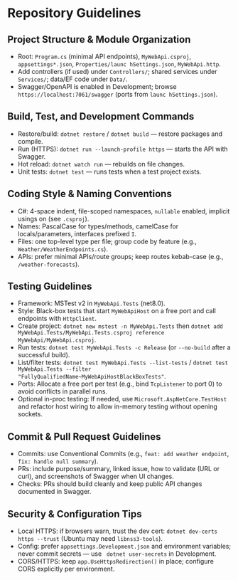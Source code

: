 # Repository Guidelines

## Project Structure & Module Organization
- Root: `Program.cs` (minimal API endpoints), `MyWebApi.csproj`, `appsettings*.json`, `Properties/launc
hSettings.json`, `MyWebApi.http`.
- Add controllers (if used) under `Controllers/`; shared services under `Services/`; data/EF code under
 `Data/`.
- Swagger/OpenAPI is enabled in Development; browse `https://localhost:7061/swagger` (ports from `launc
hSettings.json`).

## Build, Test, and Development Commands
- Restore/build: `dotnet restore` / `dotnet build` — restore packages and compile.
- Run (HTTPS): `dotnet run --launch-profile https` — starts the API with Swagger.
- Hot reload: `dotnet watch run` — rebuilds on file changes.
- Unit tests: `dotnet test` — runs tests when a test project exists.

## Coding Style & Naming Conventions
- C#: 4-space indent, file-scoped namespaces, `nullable` enabled, implicit usings on (see `.csproj`).
- Names: PascalCase for types/methods, camelCase for locals/parameters, interfaces prefixed `I`.
- Files: one top-level type per file; group code by feature (e.g., `Weather/WeatherEndpoints.cs`).
- APIs: prefer minimal APIs/route groups; keep routes kebab-case (e.g., `/weather-forecasts`).

## Testing Guidelines
- Framework: MSTest v2 in `MyWebApi.Tests` (net8.0).
- Style: Black-box tests that start `MyWebApiHost` on a free port and call endpoints with `HttpClient`.
- Create project: `dotnet new mstest -n MyWebApi.Tests` then `dotnet add MyWebApi.Tests/MyWebApi.Tests.csproj reference MyWebApi/MyWebApi.csproj`.
- Run tests: `dotnet test MyWebApi.Tests -c Release` (or `--no-build` after a successful build).
- List/filter tests: `dotnet test MyWebApi.Tests --list-tests` / `dotnet test MyWebApi.Tests --filter "FullyQualifiedName~MyWebApiHostBlackBoxTests"`.
- Ports: Allocate a free port per test (e.g., bind `TcpListener` to port 0) to avoid conflicts in parallel runs.
- Optional in-proc testing: If needed, use `Microsoft.AspNetCore.TestHost` and refactor host wiring to allow in-memory testing without opening sockets.

## Commit & Pull Request Guidelines
- Commits: use Conventional Commits (e.g., `feat: add weather endpoint`, `fix: handle null summary`).
- PRs: include purpose/summary, linked issue, how to validate (URL or curl), and screenshots of Swagger
 when UI changes.
- Checks: PRs should build cleanly and keep public API changes documented in Swagger.

## Security & Configuration Tips
- Local HTTPS: if browsers warn, trust the dev cert: `dotnet dev-certs https --trust` (Ubuntu may need 
`libnss3-tools`).
- Config: prefer `appsettings.Development.json` and environment variables; never commit secrets — use `
dotnet user-secrets` in Development.
- CORS/HTTPS: keep `app.UseHttpsRedirection()` in place; configure CORS explicitly per environment.
